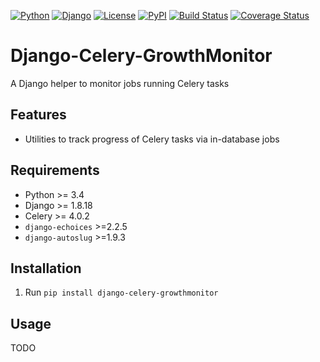 [![Python](https://img.shields.io/badge/Python-2.7,3.4,3.5,3.6-blue.svg?style=flat-square)](/)
[![Django](https://img.shields.io/badge/Django-1.9,1.10,1.11-blue.svg?style=flat-square)](/)
[![License](https://img.shields.io/badge/License-GPLv3-blue.svg?style=flat-square)](/LICENSE)
[![PyPI](https://img.shields.io/pypi/v/django_celery_growthmonitor.svg?style=flat-square)](https://pypi.org/project/django-celery-growthmonitor)
[![Build Status](https://travis-ci.org/mbourqui/django-celery-growthmonitor.svg?branch=master)](https://travis-ci.org/mbourqui/django-celery-growthmonitor)
[![Coverage Status](https://coveralls.io/repos/github/mbourqui/django-celery-growthmonitor/badge.svg?branch=master)](https://coveralls.io/github/mbourqui/django-celery-growthmonitor?branch=master)


# Django-Celery-GrowthMonitor

A Django helper to monitor jobs running Celery tasks


## Features

* Utilities to track progress of Celery tasks via in-database jobs


## Requirements

* Python >= 3.4
* Django >= 1.8.18
* Celery >= 4.0.2
* `django-echoices` >=2.2.5
* `django-autoslug` >=1.9.3


## Installation

1. Run `pip install django-celery-growthmonitor`


## Usage
TODO
